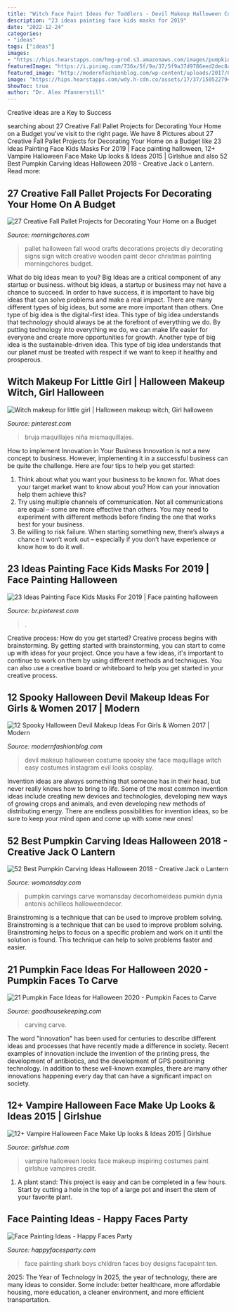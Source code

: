 ```yaml
---
title: "Witch Face Paint Ideas For Toddlers - Devil Makeup Halloween Costume Spooky She Face Maquillage Witch Easy Costumes Instagram Evil Looks Cosplay"
description: "23 ideas painting face kids masks for 2019"
date: "2022-12-24"
categories:
- "ideas"
tags: ["ideas"]
images:
- "https://hips.hearstapps.com/hmg-prod.s3.amazonaws.com/images/pumpkin-carving-ideas-1536334302.jpg?crop=0.969xw:0.970xh;0.00692xw,0.0300xh&amp;resize=480:*"
featuredImage: "https://i.pinimg.com/736x/5f/9a/37/5f9a37d9786eed2dec8a2f064bd14efc.jpg"
featured_image: "http://modernfashionblog.com/wp-content/uploads/2017/08/12-Spooky-Halloween-Devil-Makeup-Ideas-For-Girls-Women-2017-5.jpg"
image: "https://hips.hearstapps.com/wdy.h-cdn.co/assets/17/37/1505227948-mane-attraction-2.jpg?crop=1.0xw:1xh;center,top&amp;resize=480:*"
ShowToc: true
author: "Dr. Alex Pfannerstill"
---
```



Creative ideas are a Key to Success

	

		
searching about 27 Creative Fall Pallet Projects for Decorating Your Home on a Budget you've visit to the right page. We have 8 Pictures about 27 Creative Fall Pallet Projects for Decorating Your Home on a Budget like 23 Ideas Painting Face Kids Masks For 2019 | Face painting halloween, 12+ Vampire Halloween Face Make Up looks &amp; Ideas 2015 | Girlshue and also 52 Best Pumpkin Carving Ideas Halloween 2018 - Creative Jack o Lantern. Read more:
		
    
## 27 Creative Fall Pallet Projects For Decorating Your Home On A Budget

<img loading=lazy src="https://morningchores.com/wp-content/uploads/2017/09/pallet-16.jpg" onerror="this.onerror=null;this.src='https://tse1.mm.bing.net/th?id=OIP.iNa8iQTFSv6TSgWhMLQIqQHaJ4&amp;pid=15.1';" alt="27 Creative Fall Pallet Projects for Decorating Your Home on a Budget">

_Source: morningchores.com_

>pallet halloween fall wood crafts decorations projects diy decorating signs sign witch creative wooden paint decor christmas painting morningchores budget. 

	

What do big ideas mean to you?
Big Ideas are a critical component of any startup or business. without big ideas, a startup or business may not have a chance to succeed. In order to have success, it is important to have big ideas that can solve problems and make a real impact. There are many different types of big ideas, but some are more important than others.
One type of big idea is the digital-first idea. This type of big idea understands that technology should always be at the forefront of everything we do. By putting technology into everything we do, we can make life easier for everyone and create more opportunities for growth. Another type of big idea is the sustainable-driven idea. This type of big idea understands that our planet must be treated with respect if we want to keep it healthy and prosperous.

    
## Witch Makeup For Little Girl | Halloween Makeup Witch, Girl Halloween

<img loading=lazy src="https://i.pinimg.com/736x/86/56/fc/8656fcf6baa75a3460dc3de61a9e678f--witch-makeup-little-girls.jpg" onerror="this.onerror=null;this.src='https://tse3.mm.bing.net/th?id=OIP.i8eyIC4i13ZqwCi-I4JEOADhEs&amp;pid=15.1';" alt="Witch makeup for little girl | Halloween makeup witch, Girl halloween">

_Source: pinterest.com_

>bruja maquillajes niña mismaquillajes. 

	

How to implement Innovation in Your Business
Innovation is not a new concept to business. However, implementing it in a successful business can be quite the challenge. Here are four tips to help you get started: 
1. Think about what you want your business to be known for. What does your target market want to know about you? How can your innovation help them achieve this? 
2. Try using multiple channels of communication. Not all communications are equal – some are more effective than others. You may need to experiment with different methods before finding the one that works best for your business. 
3. Be willing to risk failure. When starting something new, there’s always a chance it won’t work out – especially if you don’t have experience or know how to do it well.

    
## 23 Ideas Painting Face Kids Masks For 2019 | Face Painting Halloween

<img loading=lazy src="https://i.pinimg.com/736x/5f/9a/37/5f9a37d9786eed2dec8a2f064bd14efc.jpg" onerror="this.onerror=null;this.src='https://tse4.mm.bing.net/th?id=OIP.j5v9u4khxyg73nWaMh_1WwAAAA&amp;pid=15.1';" alt="23 Ideas Painting Face Kids Masks For 2019 | Face painting halloween">

_Source: br.pinterest.com_

>. 

	

Creative process: How do you get started?
Creative process begins with brainstorming. By getting started with brainstorming, you can start to come up with ideas for your project. Once you have a few ideas, it's important to continue to work on them by using different methods and techniques. You can also use a creative board or whiteboard to help you get started in your creative process.

    
## 12 Spooky Halloween Devil Makeup Ideas For Girls &amp; Women 2017 | Modern

<img loading=lazy src="http://modernfashionblog.com/wp-content/uploads/2017/08/12-Spooky-Halloween-Devil-Makeup-Ideas-For-Girls-Women-2017-5.jpg" onerror="this.onerror=null;this.src='https://tse1.mm.bing.net/th?id=OIP.zPziQjM_LpUJMENtrtK8tAHaHa&amp;pid=15.1';" alt="12 Spooky Halloween Devil Makeup Ideas For Girls &amp; Women 2017 | Modern">

_Source: modernfashionblog.com_

>devil makeup halloween costume spooky she face maquillage witch easy costumes instagram evil looks cosplay. 

	

Invention ideas are always something that someone has in their head, but never really knows how to bring to life. Some of the most common invention ideas include creating new devices and technologies, developing new ways of growing crops and animals, and even developing new methods of distributing energy. There are endless possibilities for invention ideas, so be sure to keep your mind open and come up with some new ones!

    
## 52 Best Pumpkin Carving Ideas Halloween 2018 - Creative Jack O Lantern

<img loading=lazy src="https://hips.hearstapps.com/wdy.h-cdn.co/assets/17/37/1505227948-mane-attraction-2.jpg?crop=1.0xw:1xh;center,top&amp;resize=480:*" onerror="this.onerror=null;this.src='https://tse3.mm.bing.net/th?id=OIP.JauDn7Gt2UjN3pK8lA0pEAHaLH&amp;pid=15.1';" alt="52 Best Pumpkin Carving Ideas Halloween 2018 - Creative Jack o Lantern">

_Source: womansday.com_

>pumpkin carvings carve womansday decorhomeideas pumkin dynia antonis achilleos halloweendecor. 

	

Brainstroming is a technique that can be used to improve problem solving.
Brainstroming is a technique that can be used to improve problem solving. Brainstroming helps to focus on a specific problem and work on it until the solution is found. This technique can help to solve problems faster and easier.

    
## 21 Pumpkin Face Ideas For Halloween 2020 - Pumpkin Faces To Carve

<img loading=lazy src="https://hips.hearstapps.com/hmg-prod.s3.amazonaws.com/images/pumpkin-carving-ideas-1536334302.jpg?crop=0.969xw:0.970xh;0.00692xw,0.0300xh&amp;resize=480:*" onerror="this.onerror=null;this.src='https://tse4.mm.bing.net/th?id=OIP.msFEP3a7-oUdVLwcdzfQiwHaLH&amp;pid=15.1';" alt="21 Pumpkin Face Ideas for Halloween 2020 - Pumpkin Faces to Carve">

_Source: goodhousekeeping.com_

>carving carve. 

	

The word "innovation" has been used for centuries to describe different ideas and processes that have recently made a difference in society. Recent examples of innovation include the invention of the printing press, the development of antibiotics, and the development of GPS positioning technology. In addition to these well-known examples, there are many other innovations happening every day that can have a significant impact on society.

    
## 12+ Vampire Halloween Face Make Up Looks &amp; Ideas 2015 | Girlshue

<img loading=lazy src="https://www.girlshue.com/wp-content/uploads/2015/09/12-Vampire-Halloween-Face-Make-Up-looks-Ideas-2015-2.jpg" onerror="this.onerror=null;this.src='https://tse2.mm.bing.net/th?id=OIP.7Arf0mBiHVR7JwnJYEH-IwHaKv&amp;pid=15.1';" alt="12+ Vampire Halloween Face Make Up looks &amp; Ideas 2015 | Girlshue">

_Source: girlshue.com_

>vampire halloween looks face makeup inspiring costumes paint girlshue vampires credit. 

	

1. A plant stand: This project is easy and can be completed in a few hours. Start by cutting a hole in the top of a large pot and insert the stem of your favorite plant.

    
## Face Painting Ideas - Happy Faces Party

<img loading=lazy src="http://happyfacesparty.com/wp-content/uploads/2016/05/Facepaint-Shark.jpg" onerror="this.onerror=null;this.src='https://tse3.mm.bing.net/th?id=OIP.iQbSE-uwvFwk835KcIfhggHaLG&amp;pid=15.1';" alt="Face Painting Ideas - Happy Faces Party">

_Source: happyfacesparty.com_

>face painting shark boys children faces boy designs facepaint ten. 

	

2025: The Year of Technology
In 2025, the year of technology, there are many ideas to consider. Some include: better healthcare, more affordable housing, more education, a cleaner environment, and more efficient transportation.

